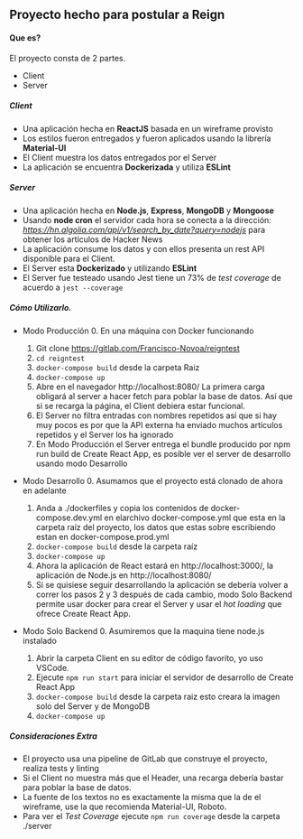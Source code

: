 ## Proyecto hecho para postular a Reign
 

 
#### Que es?
 
El proyecto consta de 2 partes. 
- Client
- Server
 

 
##### Client
 
- Una aplicación hecha en **ReactJS** basada en un wireframe provisto
- Los estilos fueron entregados y fueron aplicados usando la librería **Material-UI**
- El Client muestra los datos entregados por el Server
- La aplicación se encuentra **Dockerizada** y utiliza **ESLint**
 
 
 
##### Server
 
- Una aplicación hecha en **Node.js**, **Express**, **MongoDB** y **Mongoose**
- Usando **node cron** el servidor cada hora se conecta a la dirección:
    *https://hn.algolia.com/api/v1/search_by_date?query=nodejs*
  para obtener los artículos de Hacker News
- La aplicación consume los datos y con ellos presenta un rest API disponible para el Client.
- El Server esta **Dockerizado** y utilizando **ESLint**
- El Server fue testeado usando Jest tiene un 73% de *test coverage* de acuerdo a `jest --coverage`
 
 
 
##### Cómo Utilizarlo.
 
- Modo Producción
    0. En una máquina con Docker funcionando
    1. Git clone https://gitlab.com/Francisco-Novoa/reigntest
    2. `cd reigntest`
    3. `docker-compose build` desde la carpeta Raiz
    4. `docker-compose up`
    5. Abre en el navegador http://localhost:8080/
       La primera carga obligará al server a hacer fetch para poblar la base de datos.
       Así que si se recarga la página, el Client debiera estar funcional.
    6. El Server no filtra entradas con nombres repetidos así que si hay muy pocos es por que la API 
    externa ha enviado muchos artículos repetidos y el Server los ha ignorado
    7. En Modo Producción el Server entrega el bundle producido por npm run build de Create React App,
    es posible ver el server de desarrollo usando modo Desarrollo
 
- Modo Desarrollo
    0. Asumamos que el proyecto está clonado de ahora en adelante
    1. Anda a ./dockerfiles y copia los contenidos de docker-compose.dev.yml en elarchivo
    docker-compose.yml que esta en la carpeta raíz del proyecto, los datos que estas sobre escribiendo estan en docker-compose.prod.yml
    2. `docker-compose build` desde la carpeta raíz
    3. `docker-compose up`
    4. Ahora la aplicación de React estará en http://localhost:3000/, la aplicación de Node.js en http://localhost:8080/
    5. Si se quisiese seguir desarrollando la aplicación se debería volver a correr los pasos 2 y 3 después de cada cambio, 
    modo Solo Backend permite usar docker para crear el Server y usar el *hot loading* que ofrece Create React App.
 
- Modo Solo Backend
    0. Asumiremos que la maquina tiene node.js instalado
    1. Abrir la carpeta Client en su editor de código favorito, yo uso VSCode.
    2. Ejecute `npm run start` para iniciar el servidor de desarrollo de Create React App
    3. `docker-compose build` desde la carpeta raiz esto creara la imagen solo del Server y de MongoDB
    4. `docker-compose up`
 

 
##### Consideraciones Extra
 
 - El proyecto usa una pipeline de GitLab que construye el proyecto, realiza tests y linting
 - Si el Client no muestra más que el Header, una recarga debería bastar para poblar la base de datos.
 - La fuente de los textos no es exactamente la misma que la de el wireframe, use la que recomienda Material-UI, Roboto.
 - Para ver el *Test Coverage* ejecute `npm run coverage` desde la carpeta ./server

